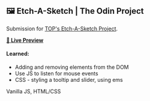## 🖼️ Etch-A-Sketch | The Odin Project

Submission for [TOP's Etch-A-Sketch Project](https://www.theodinproject.com/lessons/foundations-etch-a-sketch).

**[🔗 Live Preview](1ynelle.github.io/etch-a-sketch)**

#### Learned:

- Adding and removing elements from the DOM
- Use JS to listen for mouse events
- CSS - styling a tooltip and slider, using ems

Vanilla JS, HTML/CSS
